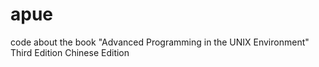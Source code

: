 # apue
code about the book "Advanced Programming in the UNIX Environment" Third Edition Chinese Edition
